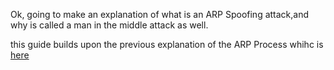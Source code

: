Ok, going to make an explanation of what is an ARP Spoofing attack,and why is called a man in the middle attack as well.

this guide builds upon the previous explanation of the ARP Process whihc is [here](https://github.com/DanielMunozParedes/SOC/blob/main/Man%20in%20the%20middle%20attacks/ARP%20Spoofing/ARP-PROCESS.md)
